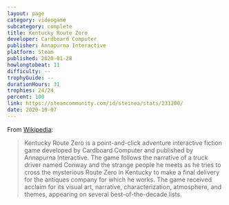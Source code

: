 ```yaml
---
layout: page
category: videogame
subcategory: complete
title: Kentucky Route Zero
developer: Cardboard Computer
publisher: Annapurna Interactive
platform: Steam
published: 2020-01-28
howlongtobeat: 11
difficulty: --
trophyGuide: --
durationHours: 31
trophies: 24/24
percent: 100
link: https://steamcommunity.com/id/steinea/stats/231200/
date: 2020-10-07
---
```


From [Wikipedia](https://en.wikipedia.org/wiki/Kentucky_Route_Zero):

> Kentucky Route Zero is a point-and-click adventure interactive fiction game developed by Cardboard Computer and published by Annapurna Interactive. The game follows the narrative of a truck driver named Conway and the strange people he meets as he tries to cross the mysterious Route Zero in Kentucky to make a final delivery for the antiques company for which he works. The game received acclaim for its visual art, narrative, characterization, atmosphere, and themes, appearing on several best-of-the-decade lists.
